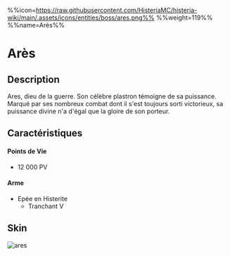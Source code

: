 %%icon=https://raw.githubusercontent.com/HisteriaMC/histeria-wiki/main/.assets/icons/entities/boss/ares.png%%
%%weight=119%%
%%name=Arès%%
# Arès

## Description 
Ares, dieu de la guerre. Son célèbre plastron témoigne de sa puissance. Marqué par ses nombreux combat dont il s'est toujours sorti victorieux, sa puissance divine n'a d'égal que la gloire de son porteur.

## Caractéristiques

#### __Points de Vie__
+ 12 000 PV

#### __Arme__
+ Epée en Histerite 
  - Tranchant V
  
## Skin
![ares](https://raw.githubusercontent.com/HisteriaMC/histeria-wiki/main/.assets/entities/boss/ares.png)


